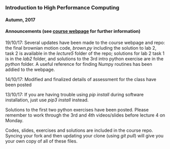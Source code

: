 ### Introduction to High Performance Computing
#### Autumn, 2017

#### Announcements (see [course webpage](https://imperialhpsc.bitbucket.io) for further information)
19/10/17: Several updates have been made to the course webpage and repo: the final brownian motion code, *brown.py*
including the solution to lab 2, task 2 is available in the *lecture5* folder of the repo; solutions for lab 2 task 1
is in the *lab2* folder, and solutions to the 3rd intro python exercise are in the *python* folder. A useful reference for
finding Numpy routines has been addied to the webpage.

14/10/17:
Modified and finalized details of assessment for the class have been posted

13/10/17: 
If you are having trouble using *pip install* during software installation, just use *pip3 install* instead.

Solutions to the first two python exercises have been posted. Please
remember to work through the 3rd and 4th videos/slides before lecture 4 on Monday.

Codes, slides, exercises and solutions are included in the course repo. Syncing your
fork and then updating your clone (using *git pull*) will give you your own copy
of all of these files.

